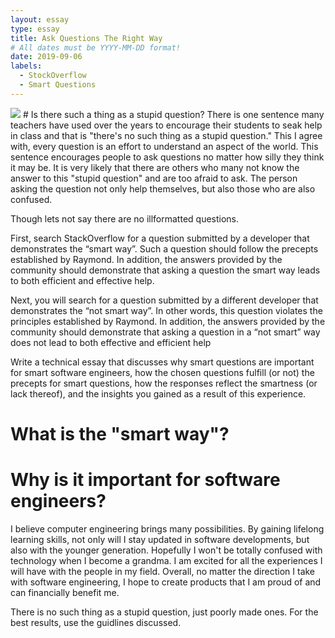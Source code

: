 ```yaml
---
layout: essay
type: essay
title: Ask Questions The Right Way
# All dates must be YYYY-MM-DD format!
date: 2019-09-06
labels:
  - StockOverflow
  - Smart Questions
---
```

<img class="ui medium left floated image" src="../images/rtfm.png">
# Is there such a thing as a stupid question?
There is one sentence many teachers have used over the years to encourage their students to seak help in class and that is "there's no such thing as a stupid question." This I agree with, every question is an effort to understand an aspect of the world. This sentence encourages people to ask questions no matter how silly they think it may be. It is very likely that there are others who many not know the answer to this "stupid question" and are too afraid to ask. The person asking the question not only help themselves, but also those who are also confused.

Though lets not say there are no illformatted questions. 

First, search StackOverflow for a question submitted by a developer that demonstrates the “smart way”. Such a question should follow the precepts established by Raymond. In addition, the answers provided by the community should demonstrate that asking a question the smart way leads to both efficient and effective help.

Next, you will search for a question submitted by a different developer that demonstrates the “not smart way”. In other words, this question violates the principles established by Raymond. In addition, the answers provided by the community should demonstrate that asking a question in a “not smart” way does not lead to both effective and efficient help

Write a technical essay that discusses why smart questions are important for smart software engineers, how the chosen questions fulfill (or not) the precepts for smart questions, how the responses reflect the smartness (or lack thereof), and the insights you gained as a result of this experience.

# What is the "smart way"?

# Why is it important for software engineers?
I believe computer engineering brings many possibilities. By gaining lifelong learning skills, not only will I stay updated in software developments, but also with the younger generation. Hopefully I won't be totally confused with technology when I become a grandma. I am excited for all the experiences I will have with the people in my field. Overall, no matter the direction I take with software engineering, I hope to create products that I am proud of and can financially benefit me.

There is no such thing as a stupid question, just poorly made ones. For the best results, use the guidlines discussed.
